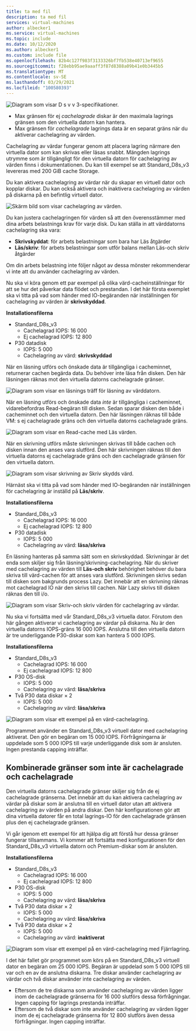 ```yaml
---
title: ta med fil
description: ta med fil
services: virtual-machines
author: albecker1
ms.service: virtual-machines
ms.topic: include
ms.date: 10/12/2020
ms.author: albecker1
ms.custom: include file
ms.openlocfilehash: 82b4c127f983f3133326bf7fb538e40713ef9655
ms.sourcegitcommit: f28ebb95ae9aaaff3f87d8388a09b41e0b3445b5
ms.translationtype: MT
ms.contentlocale: sv-SE
ms.lasthandoff: 03/29/2021
ms.locfileid: "100580393"
---
```

![Diagram som visar D s v v 3-specifikationer.](media/vm-disk-performance/dsv3-documentation.jpg)

- Max gränsen för ej *cachelagrade* diskar är den maximala lagrings gränsen som den virtuella datorn kan hantera.
- Max gränsen för *cachelagrade* lagrings data är en separat gräns när du aktiverar cachelagring av värden.

Cachelagring av värdar fungerar genom att placera lagring närmare den virtuella dator som kan skrivas eller läsas snabbt. Mängden lagrings utrymme som är tillgängligt för den virtuella datorn för cachelagring av värden finns i dokumentationen. Du kan till exempel se att Standard_D8s_v3 levereras med 200 GiB cache Storage.

Du kan aktivera cachelagring av värdar när du skapar en virtuell dator och kopplar diskar. Du kan också aktivera och inaktivera cachelagring av värden på diskarna på en befintlig virtuell dator.

![Skärm bild som visar cachelagring av värden.](media/vm-disk-performance/host-caching.jpg)

Du kan justera cachelagringen för värden så att den överensstämmer med dina arbets belastnings krav för varje disk. Du kan ställa in att värddatorns cachelagring ska vara:

- **Skrivskyddat**: för arbets belastningar som bara har Läs åtgärder
- **Läs/skriv**: för arbets belastningar som utför balans mellan Läs-och skriv åtgärder

Om din arbets belastning inte följer något av dessa mönster rekommenderar vi inte att du använder cachelagring av värden.

Nu ska vi köra genom ett par exempel på olika värd-cacheinställningar för att se hur det påverkar data flödet och prestandan. I det här första exemplet ska vi titta på vad som händer med IO-begäranden när inställningen för cachelagring av värden är **skrivskyddad**.

**Installationsfilerna**

- Standard_D8s_v3
  - Cachelagrad IOPS: 16 000
  - Ej cachelagrad IOPS: 12 800
- P30 datadisk
  - IOPS: 5 000
  - Cachelagring av värd: **skrivskyddad**

När en läsning utförs och önskade data är tillgängliga i cacheminnet, returnerar cachen begärda data. Du behöver inte läsa från disken. Den här läsningen räknas mot den virtuella datorns cachelagrade gränser.

![Diagram som visar en läsnings träff för läsning av värddatorn.](media/vm-disk-performance/host-caching-read-hit.jpg)

När en läsning utförs och önskade data *inte* är tillgängliga i cacheminnet, vidarebefordras Read-begäran till disken. Sedan sparar disken den både i cacheminnet och den virtuella datorn. Den här läsningen räknas till både VM: s ej cachelagrade gräns och den virtuella datorns cachelagrade gräns.

![Diagram som visar en Read-cache med Läs värden.](media/vm-disk-performance/host-caching-read-miss.jpg)

När en skrivning utförs måste skrivningen skrivas till både cachen och disken innan den anses vara slutförd. Den här skrivningen räknas till den virtuella datorns ej cachelagrade gräns och den cachelagrade gränsen för den virtuella datorn.

![Diagram som visar skrivning av Skriv skydds värd.](media/vm-disk-performance/host-caching-write.jpg)

Härnäst ska vi titta på vad som händer med IO-begäranden när inställningen för cachelagring är inställd på **Läs/skriv**.

**Installationsfilerna**

- Standard_D8s_v3
  - Cachelagrad IOPS: 16 000
  - Ej cachelagrad IOPS: 12 800
- P30 datadisk
  - IOPS: 5 000
  - Cachelagring av värd: **läsa/skriva**

En läsning hanteras på samma sätt som en skrivskyddad. Skrivningar är det enda som skiljer sig från läsning/skrivning-cachelagring. När du skriver med cachelagring av värden till **Läs-och skriv** behörighet behöver du bara skriva till värd-cachen för att anses vara slutförd. Skrivningen skrivs sedan till disken som bakgrunds process Lazy. Det innebär att en skrivning räknas mot cachelagrad IO när den skrivs till cachen. När Lazy skrivs till disken räknas den till i/o.

![Diagram som visar Skriv-och skriv värden för cachelagring av värdar.](media/vm-disk-performance/host-caching-read-write.jpg)

Nu ska vi fortsätta med vår Standard_D8s_v3 virtuella dator. Förutom den här gången aktiverar vi cachelagring av värdar på diskarna. Nu är den virtuella datorns IOPS-gräns 16 000 IOPS. Anslutna till den virtuella datorn är tre underliggande P30-diskar som kan hantera 5 000 IOPS.

**Installationsfilerna**

- Standard_D8s_v3
  - Cachelagrad IOPS: 16 000
  - Ej cachelagrad IOPS: 12 800
- P30 OS-disk
  - IOPS: 5 000
  - Cachelagring av värd: **läsa/skriva**
- Två P30 data diskar × 2
  - IOPS: 5 000
  - Cachelagring av värd: **läsa/skriva**

![Diagram som visar ett exempel på en värd-cachelagring.](media/vm-disk-performance/host-caching-example-without-remote.jpg)

Programmet använder en Standard_D8s_v3 virtuell dator med cachelagring aktiverat. Den gör en begäran om 15 000 IOPS. Förfrågningarna är uppdelade som 5 000 IOPS till varje underliggande disk som är ansluten. Ingen prestanda capping inträffar.

## <a name="combined-uncached-and-cached-limits"></a>Kombinerade gränser som inte är cachelagrade och cachelagrade

Den virtuella datorns cachelagrade gränser skiljer sig från de ej cachelagrade gränserna. Det innebär att du kan aktivera cachelagring av värdar på diskar som är anslutna till en virtuell dator utan att aktivera cachelagring av värden på andra diskar. Den här konfigurationen gör att dina virtuella datorer får en total lagrings-IO för den cachelagrade gränsen plus den ej cachelagrade gränsen.

Vi går igenom ett exempel för att hjälpa dig att förstå hur dessa gränser fungerar tillsammans. Vi kommer att fortsätta med konfigurationen för den Standard_D8s_v3 virtuella datorn och Premium-diskar som är ansluten.

**Installationsfilerna**

- Standard_D8s_v3
  - Cachelagrad IOPS: 16 000
  - Ej cachelagrad IOPS: 12 800
- P30 OS-disk
  - IOPS: 5 000
  - Cachelagring av värd: **läsa/skriva**
- Två P30 data diskar × 2
  - IOPS: 5 000
  - Cachelagring av värd: **läsa/skriva**
- Två P30 data diskar × 2
  - IOPS: 5 000
  - Cachelagring av värd: **inaktiverat**

![Diagram som visar ett exempel på en värd-cachelagring med Fjärrlagring.](media/vm-disk-performance/host-caching-example-with-remote.jpg)

I det här fallet gör programmet som körs på en Standard_D8s_v3 virtuell dator en begäran om 25 000 IOPS. Begäran är uppdelad som 5 000 IOPS till var och en av de anslutna diskarna. Tre diskar använder cachelagring av värdar och två diskar använder inte cachelagring av värden.

- Eftersom de tre diskarna som använder cachelagring av värden ligger inom de cachelagrade gränserna för 16 000 slutförs dessa förfrågningar. Ingen capping för lagrings prestanda inträffar.
- Eftersom de två diskar som inte använder cachelagring av värden ligger inom de ej cachelagrade gränserna för 12 800 slutförs även dessa förfrågningar. Ingen capping inträffar.

